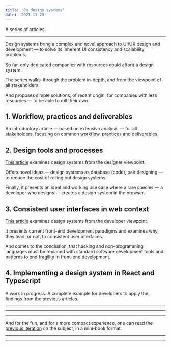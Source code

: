 ```yaml
---
title: 'On design systems'
date: '2021-11-23'
---
```


A series of articles.

<!--more-->

---

Design systems bring a complex and novel approach to UI/UX design and development &mdash; to solve its inherent UI consistency and scalability problems.

So far, only dedicated companies with resources could afford a design system.

The series walks-through the problem in-depth, and from the viewpoint of all stakeholders.

And proposes simple solutions, of recent origin, for companies with less resources &mdash; to be able to roll their own.

## 1. Workflow, practices and deliverables

An introductory article &mdash; based on extensive analysis &mdash; for all stakeholders, focusing on common [workflow, practices and deliverables](http://metamn.io/react/on-design-sytems-1/).

## 2. Design tools and processes

[This article](http://metamn.io/react/on-design-systems-2/) examines design systems from the designer viewpoint.

Offers novel ideas &mdash; design systems as database (code), pair designing &mdash; to reduce the cost of rolling out design systems.

Finally, it presents an ideal and working use case where a rare species &mdash; a developer who designs &mdash; creates a design system in the browser.

## 3. Consistent user interfaces in web context

[This article](http://metamn.io/react/on-design-sytems-3/) examines design systems from the developer viewpoint.

It presents current front-end development paradigms and examines why they lead, or not, to consistent user interfaces.

And comes to the conclusion, that hacking and non-programming languages must be replaced with standard software development tools and patterns to end fragility in front-end development.

## 4. Implementing a design system in React and Typescript

A work in progress. A complete example for developers to apply the findings from the previous articles.

---

---

---

And for the fun, and for a more compact experience, one can read the [previous iteration](https://docs.google.com/document/d/1ukf5kDq7pHGnnExUstssu5Xtl-2yT3KxUp4XU8vvpzE/edit?usp=sharing) on the subject, in a mini-book format.

---

---
